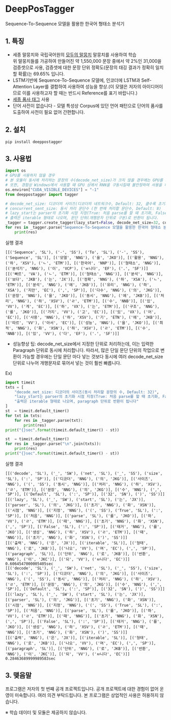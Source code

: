 # DeepPosTagger

Sequence-To-Sequence 모델을 활용한 한국어 형태소 분석기

## 1. 특징

* 세종 말뭉치와 국립국어원의 [모두의 말뭉치](https://corpus.korean.go.kr/) 말뭉치를 사용하여 학습\
  위 말뭉치들를 가공하여 만들어진 약 1,550,000 문장 중에서 약 2%인 31,000을 검증셋으로 사용, 검증셋에 대한 문장 단위 정확도(문장의 태깅 결과가 정확히 일치할 확률)는 69.65% 입니다.
* LSTM기반에 Sequence-To-Sequence 모델에, 인코더에 LSTM과 Self-Attention Layer를 결합하여 사용하여 성능을 향상.(이 모델은 저자의 아이디어이므로 이를 사용하고자 할 때는 반드시 Reference를 표기 바랍니다.)
* [세종 품사 태그](http://kkma.snu.ac.kr/documents/?doc=postag) 사용
* 단어 사전이 없습니다 - 모델 특성상 Corpus에 있던 언어 패턴으로 단어의 품사를 도출하여 사전이 필요 없어 간편합니다.

## 2. 설치
```
pip install deeppostagger
```

## 3. 사용법

```python
import os
# GPU를 사용하지 않을 경우
# 본 모듈이 동시에 처리하는 문장의 수(decode_net_size)가 크지 않을 경우에는 GPU를 사용하는 것은 오히려 역효과가 있다.
# 또한, 경험상 Windows에서 사용할 때 GPU 상에서 RNN을 구동시킬때 불안정하여 사용을 하지 않는게 좋다.
os.environ["CUDA_VISIBLE_DEVICES"] = "-1"
from deeppostagger import tagger

# decode_net_size: 디코더의 사이즈(디코더의 네트워크수, Default: 32, 클수록 초기화와 메모리가 많이 필요, 반면 실행 속도는 빨라진다.)
# concurrent_sent_size: 동시 처리 문단수 (한 번에 처리할 문단수, Default: 8)
# lazy_start는 parser의 초기화 시점 지정(True: 처음 parse를 할 때 초기화, False: 태거를 생성할 때 초기화)
# 출력은 iterable 형태로 나오며, 문단 단위(개행문자 단위로 구분)로 반환이 됩니다.
_tagger = tagger.create_tagger(lazy_start=False, decode_net_size=32, concurrent_sent_size=8)
for res in _tagger.parse("Sequence-To-Sequence 모델을 활용한 한국어 형태소 분석기입니다.\n빠른 형태소 분석 보다는 정확한 분석에 유리하지만, 다수의 문장을 동시에 처리할 수 있게 하는 구조를 가지고 있어 사용하기에 따라서 성능을 최적화할 수 있다."):
    print(res)
```
실행 결과
```
[[('Sequence', 'SL'), ('-', 'SS'), ('To', 'SL'), ('-', 'SS'), ('Sequence', 'SL')], [('모델', 'NNG'), ('을', 'JKO')], [('활용', 'NNG'), ('하', 'XSV'), ('ㄴ', 'ETM')], [('한국어', 'NNP')], [('형태소', 'NNG')], [('분석기', 'NNG'), ('이', 'VCP'), ('ㅂ니다', 'EF'), ('.', 'SF')]]
[[('빠르', 'VA'), ('ㄴ', 'ETM')], [('형태소', 'NNG')], [('분석', 'NNG')], [('보다', 'JKB'), ('는', 'JX')], [('정확', 'NNG'), ('하', 'XSA'), ('ㄴ', 'ETM')], [('분석', 'NNG'), ('에', 'JKB')], [('유리', 'NNG'), ('하', 'XSA'), ('지만', 'EC'), (',', 'SP')], [('다수', 'NNG'), ('의', 'JKG')], [('문장', 'NNG'), ('을', 'JKO')], [('동시', 'NNG'), ('에', 'JKB')], [('처리', 'NNG'), ('하', 'XSV'), ('ㄹ', 'ETM')], [('수', 'NNB')], [('있', 'VV'), ('게', 'EC')], [('하', 'VX'), ('는', 'ETM')], [('구조', 'NNG'), ('를', 'JKO')], [('가지', 'VV'), ('고', 'EC')], [('있', 'VX'), ('어', 'EC')], [('사용', 'NNG'), ('하', 'XSV'), ('기', 'ETN'), ('에', 'JKB')], [('따르', 'VV'), ('아서', 'EC')], [('성능', 'NNG'), ('을', 'JKO')], [('최적', 'NNG'), ('화', 'XSN'), ('하', 'XSV'), ('ㄹ', 'ETM')], [('수', 'NNB')], [('있', 'VV'), ('다', 'EF'), ('.', 'SF')]]
```
* 성능향상 팁: decode_net_size에서 지정한 단위로 처리하는데, 이는 입력한 Paragraph 단위로 동시에 처리합니다. 따라서, 많은 단일 문단 단위의 작업으로 변환이 가능할 경우에는 단일 문단 마다 넣는 것보다 동시에 여러 decode_net_size 단위로 나누어 개행문자로 묶어서 넣는 것이 훨씬 빠릅니다.
  
Ex)
```python
import timeit
txts = [
    "decode_net_size: 디코더의 사이즈(동시 처리할 문장의 수, Default: 32)",
    "lazy_start는 parser의 초기화 시점 지정(True: 처음 parse를 할 때 초기화, False: 태거를 생성할 때 초기화)",
    "출력은 iterable 형태로 나오며, paragraph 단위로 반환이 됩니다"
]
st  = timeit.default_timer()
for txt in txts:
    for res in _tagger.parse(txt):
        print(res)
print("{}sec".format(timeit.default_timer() - st))

st  = timeit.default_timer()
for res in _tagger.parse("\n".join(txts)):
    print(res)
print("{}sec".format(timeit.default_timer() - st))
```
실행 결과
```
[[('decode', 'SL'), ('_', 'SW'), ('net', 'SL'), ('_', 'SS'), ('size', 'SL'), (':', 'SP')], [('디코더', 'NNG'), ('의', 'JKG')], [('사이즈', 'NNG'), ('(', 'SS'), ('동시', 'NNG')], [('처리', 'NNG'), ('하', 'XSV'), ('ㄹ', 'ETM')], [('문장', 'NNG'), ('의', 'JKG')], [('수', 'NNG'), (',', 'SP')], [('Default', 'SL'), (':', 'SP')], [('32', 'SN'), (')', 'SS')]]
[[('lazy', 'SL'), ('_', 'SW'), ('start', 'SL'), ('는', 'JX')], [('parser', 'SL'), ('의', 'JKG')], [('초기', 'NNG'), ('화', 'XSN')], [('시점', 'NNG')], [('지정', 'NNG'), ('(', 'SS'), ('True', 'SL'), (':', 'SP')], [('처음', 'NNG')], [('parse', 'SL'), ('를', 'JKO')], [('하', 'VV'), ('ㄹ', 'ETM')], [('때', 'NNG')], [('초기', 'NNG'), ('화', 'XSN'), (',', 'SP')], [('False', 'SL'), (':', 'SP')], [('태거', 'NNG'), ('를', 'JKO')], [('생성', 'NNG'), ('하', 'XSV'), ('ㄹ', 'ETM')], [('때', 'NNG')], [('초기', 'NNG'), ('화', 'XSN'), (')', 'SS')]]
[[('출력', 'NNG'), ('은', 'JX')], [('iterable', 'SL')], [('형태', 'NNG'), ('로', 'JKB')], [('나오', 'VV'), ('며', 'EC'), (',', 'SP')], [('paragraph', 'SL')], [('단위', 'NNG'), ('로', 'JKB')], [('반환', 'NNG'), ('이', 'JKC')], [('되', 'VV'), ('ㅂ니다', 'EC')]]
0.6064547000005405sec
[[('decode', 'SL'), ('_', 'SW'), ('net', 'SL'), ('_', 'SS'), ('size', 'SL'), (':', 'SP')], [('디코더', 'NNG'), ('의', 'JKG')], [('사이즈', 'NNG'), ('(', 'SS'), ('동시', 'NNG')], [('처리', 'NNG'), ('하', 'XSV'), ('ㄹ', 'ETM')], [('문장', 'NNG'), ('의', 'JKG')], [('수', 'NNG'), (',', 'SP')], [('Default', 'SL'), (':', 'SP')], [('32', 'SN'), (')', 'SS')]]
[[('lazy', 'SL'), ('_', 'SW'), ('start', 'SL'), ('는', 'JX')], [('parser', 'SL'), ('의', 'JKG')], [('초기', 'NNG'), ('화', 'XSN')], [('시점', 'NNG')], [('지정', 'NNG'), ('(', 'SS'), ('True', 'SL'), (':', 'SP')], [('처음', 'NNG')], [('parse', 'SL'), ('를', 'JKO')], [('하', 'VV'), ('ㄹ', 'ETM')], [('때', 'NNG')], [('초기', 'NNG'), ('화', 'XSN'), (',', 'SP')], [('False', 'SL'), (':', 'SP')], [('태거', 'NNG'), ('를', 'JKO')], [('생성', 'NNG'), ('하', 'XSV'), ('ㄹ', 'ETM')], [('때', 'NNG')], [('초기', 'NNG'), ('화', 'XSN'), (')', 'SS')]]
[[('출력', 'NNG'), ('은', 'JX')], [('iterable', 'SL')], [('형태', 'NNG'), ('로', 'JKB')], [('나오', 'VV'), ('며', 'EC'), (',', 'SP')], [('paragraph', 'SL')], [('단위', 'NNG'), ('로', 'JKB')], [('반환', 'NNG'), ('이', 'JKC')], [('되', 'VV'), ('ㅂ니다', 'EC')]]
0.28463689999989583sec
```

## 3. 맺음말
프로그램은 저자의 첫 번쨰 공개 프로젝트입니다. 공개 프로젝트에 대한 경험이 없어 운영이 미숙합니다. 여러 의견 부탁드립니다.
본 프로그램은 상업적인 사용은 허용하지 않습니다.

※ 학습 데이터 및 모듈은 제공하지 않습니다.
